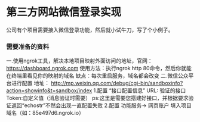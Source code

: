 # 第三方网站微信登录实现
公司有个项目需要接入微信登录功能，然后就小试牛刀，写了个小例子。
### 需要准备的资料
一.使用ngrok工具，解决本地项目映射外面访问的地址，官网：https://dashboard.ngrok.com
    使用方法：执行ngrok http 80命令，然后你就能在终端里看见你的映射的域名
    缺点：每次重启服务，域名都会改变
二.微信公众平台进行配置
    地址： http://mp.weixin.qq.com/debug/cgi-bin/sandboxinfo?action=showinfo&t=sandbox/index
    1.配置 “接口配置信息”
        URL: 验证的接口
        Token:自定义值（消息验证时需要）
        ps:这里是需要您搭建好接口，并根据要求验证返回“echostr”不然会出现一直配置失败
    2.配置  功能服务-> 网页账户
        填入项目域名（如：85e497d6.ngrok.io）
